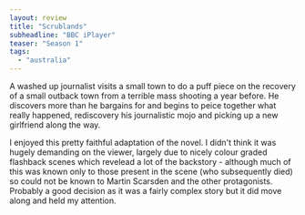 ```yaml
---
layout: review
title: "Scrublands"
subheadline: "BBC iPlayer"
teaser: "Season 1"
tags:
  - "australia"
---
```

A washed up journalist visits a small town to do a puff piece on the recovery of a small
outback town from a terrible mass shooting a year before. He discovers more than he bargains
for and begins to peice together what really happened, rediscovery his journalistic mojo
and picking up a new girlfriend along the way.

I enjoyed this pretty faithful adaptation of the novel. I didn't think it was hugely demanding
on the viewer, largely due to nicely colour graded flashback scenes which revelead a lot of the
backstory - although much of this was known only to those present in the scene (who subsequently
died) so could not be known to Martin Scarsden and the other protagonists. Probably a good 
decision as it was a fairly complex story but it did move along and held my attention.
